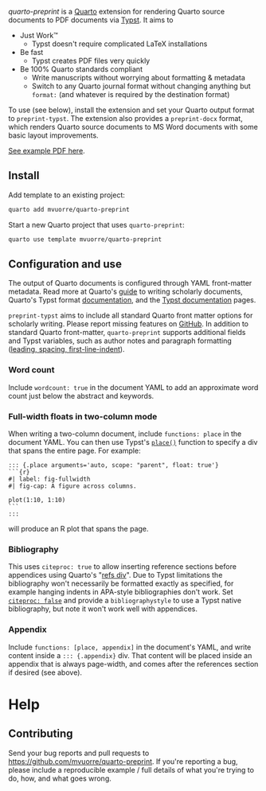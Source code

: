 *quarto-preprint* is a [Quarto](https://quarto.org) extension for rendering Quarto source documents to PDF documents via [Typst](https://typst.app/docs). It aims to

- Just Work™️
  - Typst doesn't require complicated LaTeX installations
- Be fast
  - Typst creates PDF files very quickly
- Be 100% Quarto standards compliant
  - Write manuscripts without worrying about formatting & metadata
  - Switch to any Quarto journal format without changing anything but `format:` (and whatever is required by the destination format)

To use (see below), install the extension and set your Quarto output format to `preprint-typst`. The extension also provides a `preprint-docx` format, which renders Quarto source documents to MS Word documents with some basic layout improvements.

[See example PDF here](https://github.com/mvuorre/quarto-preprint/releases/latest/download/index.pdf).

## Install

Add template to an existing project:

```bash
quarto add mvuorre/quarto-preprint
```

Start a new Quarto project that uses `quarto-preprint`:

```bash
quarto use template mvuorre/quarto-preprint
```

## Configuration and use

The output of Quarto documents is configured through YAML front-matter metadata. Read more at Quarto's [guide](https://quarto.org/docs/authoring/front-matter.html) to writing scholarly documents, Quarto's Typst format [documentation](https://quarto.org/docs/output-formats/typst.html), and the [Typst documentation](https://typst.app/docs) pages.

`preprint-typst` aims to include all standard Quarto front matter options for scholarly writing. Please report missing features on [GitHub](https://github.com/mvuorre/quarto-preprint/issues). In addition to standard Quarto front-matter, `quarto-preprint` supports additional fields and Typst variables, such as author notes and paragraph formatting ([leading, spacing, first-line-indent](https://typst.app/docs/reference/model/par/#parameters)).

### Word count

Include `wordcount: true` in the document YAML to add an approximate word count just below the abstract and keywords.

### Full-width floats in two-column mode

When writing a two-column document, include `functions: place` in the document YAML. You can then use Typst's [`place()`](https://typst.app/docs/reference/layout/place/) function to specify a div that spans the entire page. For example:

````
::: {.place arguments='auto, scope: "parent", float: true'}
```{r}
#| label: fig-fullwidth
#| fig-cap: A figure across columns.

plot(1:10, 1:10)
```
:::
````

will produce an R plot that spans the page.

### Bibliography

This uses `citeproc: true` to allow inserting reference sections before appendices using Quarto's "[refs div](https://quarto.org/docs/authoring/citations.html#bibliography-generation)". Due to Typst limitations the bibliography won't necessarily be formatted exactly as specified, for example hanging indents in APA-style bibliographies don't work. Set [`citeproc: false`](https://quarto.org/docs/authoring/citations.html#typst) and provide a `bibliographystyle` to use a Typst native bibliography, but note it won't work well with appendices.

### Appendix

Include `functions: [place, appendix]` in the document's YAML, and write content inside a `::: {.appendix}` div. That content will be placed inside an appendix that is always page-width, and comes after the references section if desired (see above).

# Help

## Contributing

Send your bug reports and pull requests to <https://github.com/mvuorre/quarto-preprint>. If you're reporting a bug, please include a reproducible example / full details of what you're trying to do, how, and what goes wrong.
